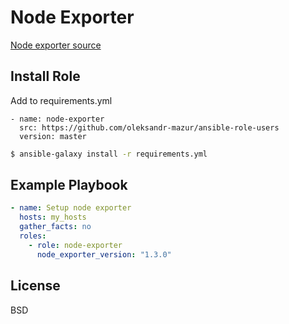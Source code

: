Node Exporter
=========

[Node exporter source](https://github.com/prometheus/node_exporter)

Install Role
----------------

Add to requirements.yml

```
- name: node-exporter
  src: https://github.com/oleksandr-mazur/ansible-role-users
  version: master
```

```bash
$ ansible-galaxy install -r requirements.yml
```

Example Playbook
----------------

```yaml
- name: Setup node exporter
  hosts: my_hosts
  gather_facts: no
  roles:
    - role: node-exporter
      node_exporter_version: "1.3.0"
```

License
-------

BSD

